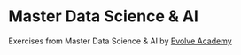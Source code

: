 # Master Data Science & AI
Exercises from Master Data Science & AI by [Evolve Academy](https://evolveacademy.es/)
